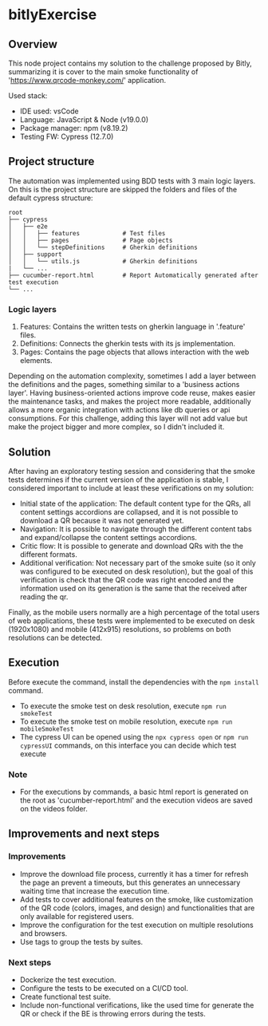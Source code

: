 # bitlyExercise
## Overview
This node project contains my solution to the challenge proposed by Bitly, summarizing it is cover to the main smoke functionality of 'https://www.qrcode-monkey.com/' application.

Used stack:
+ IDE used: vsCode
+ Language: JavaScript & Node (v19.0.0)
+ Package manager: npm (v8.19.2)
+ Testing FW: Cypress (12.7.0)

## Project structure
The automation was implemented using BDD tests with 3 main logic layers. On this is the project structure are skipped the folders and files of the default cypress structure:

```
root
├── cypress
│   ├── e2e 
│   │   ├── features            # Test files
│   │   ├── pages               # Page objects
│   │   └── stepDefinitions     # Gherkin definitions
│   ├── support
│   │   └── utils.js            # Gherkin definitions
|   └── ...
├── cucumber-report.html        # Report Automatically generated after test execution 
└── ...
```

### Logic layers
1. Features: Contains the written tests on gherkin language in '.feature' files.
2. Definitions: Connects the gherkin tests with its js implementation.
3. Pages: Contains the page objects that allows interaction with the web elements.

Depending on the automation complexity, sometimes I add a layer between the definitions and the pages, something similar to a 'business actions layer'. Having business-oriented actions improve code reuse, makes easier the maintenance tasks, and makes the project more readable, additionally allows a more organic integration with actions like db queries or api consumptions. For this challenge, adding this layer will not add value but make the project bigger and more complex, so I didn't included it.

## Solution
After having an exploratory testing session and considering that the smoke tests determines if the current version of the application is stable, I considered important to include at least these verifications on my solution:

* Initial state of the application: The default content type for the QRs, all content settings accordions are collapsed, and it is not possible to download a QR because it was not generated yet. 
* Navigation: It is possible to navigate through the different content tabs and expand/collapse the content settings accordions.
* Critic flow: It is possible to generate and download QRs with the the different formats.
* Additional verification: Not necessary part of the smoke suite (so it only was configured to be executed on desk resolution), but the goal of this verification is check that the QR code was right encoded and the information used on its generation is the same that the received after reading the qr.

Finally, as the mobile users normally are a high percentage of the total users of web applications, these tests were implemented to be executed on desk (1920x1080) and mobile (412x915) resolutions, so problems on both resolutions can be detected.

## Execution
Before execute the command, install the dependencies with the ```npm install``` command.
+ To execute the smoke test on desk resolution, execute ```npm run smokeTest```
+ To execute the smoke test on mobile resolution, execute ```npm run mobileSmokeTest```
+ The cypress UI can be opened using the ```npx cypress open``` or ```npm run cypressUI``` commands, on this interface you can decide which test execute

### Note
+ For the executions by commands, a basic html report is generated on the root as 'cucumber-report.html' and the execution videos are saved on the videos folder.

## Improvements and next steps
### Improvements
+ Improve the download file process, currently it has a timer for refresh the page an prevent a timeouts, but this generates an unnecessary waiting time that increase the execution time.
+ Add tests to cover additional features on the smoke, like customization of the QR code (colors, images, and design) and functionalities that are only available for registered users.
+ Improve the configuration for the test execution on multiple resolutions and browsers.
+ Use tags to group the tests by suites.

### Next steps
+ Dockerize the test execution.
+ Configure the tests to be executed on a CI/CD tool.
+ Create functional test suite.
+ Include non-functional verifications, like the used time for generate the QR or check if the BE is throwing errors during the tests.